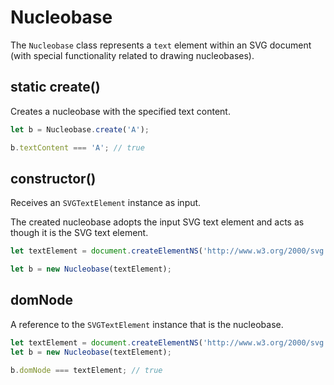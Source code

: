 # Nucleobase

The `Nucleobase` class represents a `text` element within an SVG document
(with special functionality related to drawing nucleobases).

## static create()

Creates a nucleobase with the specified text content.

```typescript
let b = Nucleobase.create('A');

b.textContent === 'A'; // true
```

## constructor()

Receives an `SVGTextElement` instance as input.

The created nucleobase adopts the input SVG text element and acts as though it is the SVG text element.

```typescript
let textElement = document.createElementNS('http://www.w3.org/2000/svg', 'text');

let b = new Nucleobase(textElement);
```

## domNode

A reference to the `SVGTextElement` instance that is the nucleobase.

```typescript
let textElement = document.createElementNS('http://www.w3.org/2000/svg', 'text');
let b = new Nucleobase(textElement);

b.domNode === textElement; // true
```

